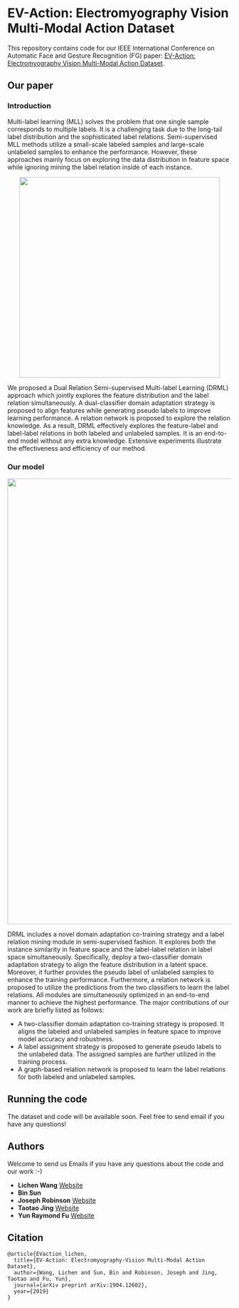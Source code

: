 # EV-Action: Electromyography Vision Multi-Modal Action Dataset
This repository contains code for our IEEE International Conference on Automatic Face and Gesture Recognition (FG) paper: [EV-Action: Electromyography Vision Multi-Modal Action Dataset](https://arxiv.org/abs/1904.12602).

## Our paper
### Introduction

Multi-label learning (MLL) solves the problem that one single sample corresponds to multiple labels. It is a challenging task due to the long-tail label distribution and the sophisticated label relations. Semi-supervised MLL methods utilize a small-scale labeled samples and large-scale unlabeled samples to enhance the performance. However, these approaches mainly focus on exploring the data distribution in feature space while ignoring mining the label relation inside of each instance. 

<div align="center">
    <img src="presentation/concept.png", width="450">
</div>

We proposed a Dual Relation Semi-supervised Multi-label Learning (DRML) approach which jointly explores the feature distribution and the label relation simultaneously. A dual-classifier domain adaptation strategy is proposed to align features while generating pseudo labels to improve learning performance. A relation network is proposed to explore the relation knowledge. As a result, DRML effectively explores the feature-label and label-label relations in both labeled and unlabeled samples. It is an end-to-end model without any extra knowledge. Extensive experiments illustrate the effectiveness and efficiency of our method.

### Our model
<div align="center">
    <img src="presentation/model.png", width="1000">
</div>

DRML includes a novel domain adaptation co-training strategy and a label relation mining module in semi-supervised fashion. It explores both the instance similarity in feature space and the label-label relation in label space simultaneously. Specifically, deploy a two-classifier domain adaptation strategy to align the feature distribution in a latent space. Moreover, it further provides the pseudo label of unlabeled samples to enhance the training performance. Furthermore, a relation network is proposed to utilize the predictions from the two classifiers to learn the label relations. All modules are simultaneously optimized in an end-to-end manner to achieve the highest performance. The major contributions of our work are briefly listed as follows:

* A two-classifier domain adaptation co-training strategy is proposed. It aligns the labeled and unlabeled samples in feature space to improve model accuracy and robustness.
* A label assignment strategy is proposed to generate pseudo labels to the unlabeled data. The assigned samples are further utilized in the training process.
* A graph-based relation network is proposed to learn the label relations for both labeled and unlabeled samples.


## Running the code
The dataset and code will be available soon. Feel free to send email if you have any questions!

## Authors
Welcome to send us Emails if you have any questions about the code and our work :-)
* **Lichen Wang** [Website](https://sites.google.com/site/lichenwang123/)
* **Bin Sun**
* **Joseph Robinson** [Website](https://www.jrobsvision.com/)
* **Taotao Jing** [Website](https://scholar.google.com/citations?user=cvrjwJIAAAAJ&hl=en)
* **Yun Raymond Fu** [Website](http://www1.ece.neu.edu/~yunfu/)

## Citation
```
@article{EVaction_lichen,
  title={EV-Action: Electromyography-Vision Multi-Modal Action Dataset},
  author={Wang, Lichen and Sun, Bin and Robinson, Joseph and Jing, Taotao and Fu, Yun},
  journal={arXiv preprint arXiv:1904.12602},
  year={2019}
}
```



